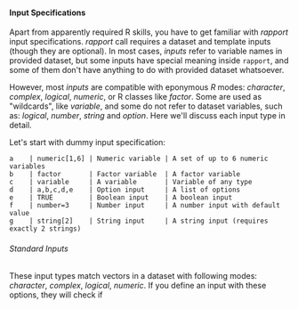 #### Input Specifications


Apart from apparently required R skills, you have to get familiar with _rapport_ input specifications. _rapport_ call requires a dataset and template inputs (though they are optional). In most cases, _inputs_ refer to variable names in provided dataset, but some inputs have special meaning inside `rapport`, and some of them don't have anything to do with provided dataset whatsoever.

However, most _inputs_ are compatible with eponymous _R_ modes: _character_, _complex_, _logical_, _numeric_, or R classes like _factor_. Some are used as "wildcards", like _variable_, and some do not refer to dataset variables, such as: _logical_, _number_, _string_ and _option_. Here we'll discuss each input type in detail.

Let's start with dummy input specification:

```
a    | numeric[1,6] | Numeric variable | A set of up to 6 numeric variables
b    | factor       | Factor variable  | A factor variable
c    | variable     | A variable       | Variable of any type
d    | a,b,c,d,e    | Option input     | A list of options
e    | TRUE         | Boolean input    | A boolean input
f    | number=3     | Number input     | A number input with default value
g    | string[2]    | String input     | A string input (requires exactly 2 strings)
```

###### Standard Inputs

These input types match vectors in a dataset with following modes: _character_, _complex_, _logical_, _numeric_. If you define an input with these options, they will check if 
